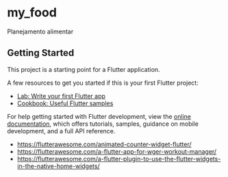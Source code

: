 # my_food

Planejamento alimentar

## Getting Started

This project is a starting point for a Flutter application.

A few resources to get you started if this is your first Flutter project:

- [Lab: Write your first Flutter app](https://docs.flutter.dev/get-started/codelab)
- [Cookbook: Useful Flutter samples](https://docs.flutter.dev/cookbook)

For help getting started with Flutter development, view the
[online documentation](https://docs.flutter.dev/), which offers tutorials,
samples, guidance on mobile development, and a full API reference.

- https://flutterawesome.com/animated-counter-widget-flutter/
- https://flutterawesome.com/a-flutter-app-for-wger-workout-manager/
- https://flutterawesome.com/a-flutter-plugin-to-use-the-flutter-widgets-in-the-native-home-widgets/
